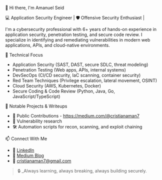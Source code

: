 👋 Hi there, I'm Amanuel Seid

💻 Application Security Engineer | 🛡️ Offensive Security Enthusiast | 

I'm a cybersecurity professional with 6+ years of hands-on experience in application security, penetration testing, and secure code review. 
I specialize in identifying and remediating vulnerabilities in modern web applications, APIs, and cloud-native environments.

🔧 Technical Focus
- Application Security (SAST, DAST, secure SDLC, threat modeling)
- Penetration Testing (Web apps, APIs, internal systems)
- DevSecOps (CI/CD security, IaC scanning, container security)
- Red Team Techniques (Privilege escalation, lateral movement, OSINT)
- Cloud Security (AWS, Kubernetes, Docker)
- Secure Coding & Code Review (Python, Java, Go, JavaScript/TypeScript)

📂 Notable Projects & Writeups
- 🧠 Public Contributions - https://medium.com/@cristianaman7  
- 🧪 Vulnerability research 
- 🛠️ Automation scripts for recon, scanning, and exploit chaining

📫 Connect With Me
- 🔗 [LinkedIn](https://linkedin.com/in/amanuel-abate)  
- 📝 [Medium Blog](https://medium.com/@cristianaman7)  
- 📧 cristianaman7@gmail.com


> 🔒 _Always learning, always breaking, always building securely.


<!---
A-m-anuel/A-m-anuel is a ✨ special ✨ repository because its `README.md` (this file) appears on your GitHub profile.
You can click the Preview link to take a look at your changes.
--->
